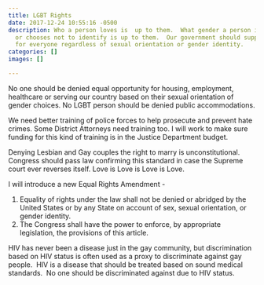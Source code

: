 ```yaml
---
title: LGBT Rights
date: 2017-12-24 10:55:16 -0500
description: Who a person loves is  up to them.  What gender a person identifies as
  or chooses not to identify is up to them.  Our government should support equal rights
  for everyone regardless of sexual orientation or gender identity.
categories: []
images: []

---
```

No one should be denied equal opportunity for housing, employment, healthcare  or serving our country based on their sexual orientation of gender choices. No LGBT person should be denied public accommodations. 

We need better training of police forces to help prosecute and prevent hate crimes. Some District Attorneys need training too.  I will work to make sure funding for this kind of training is in the Justice Department budget. 

Denying Lesbian and Gay couples the right to marry is unconstitutional. Congress should pass law confirming this standard in case  the Supreme court ever reverses itself. Love is Love is Love is Love.

I will introduce a new Equal Rights Amendment - 

1. Equality of rights under the law shall not be denied or abridged by the United States or by any State on account of sex, sexual orientation, or gender identity.  
2. The Congress shall have the power to enforce, by appropriate legislation, the provisions of this article.  

  
HIV has never been a disease just in the gay community, but discrimination based on HIV status is often used as a proxy to discriminate against gay people.  HIV is a disease that should be treated based on sound medical standards.  No one should be discriminated against due to HIV status.  
